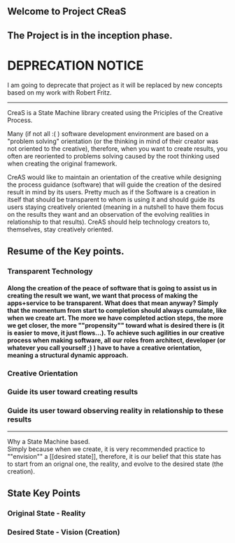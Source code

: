## Welcome to Project CReaS

The Project is in the inception phase.
------

# DEPRECATION NOTICE
I am going to deprecate that project as it will be replaced by new concepts based on my work with Robert Fritz.

___
CreaS is a State Machine library created using the Priciples of the Creative Process.

Many (if not all :( ) software development environment are based on a "problem solving" orientation  (or the thinking in mind of their creator was not oriented to the creative), therefore, when you want to create results, you often are reoriented to problems solving caused by the root thinking used when creating the original framework.

CreAS would like to maintain an orientation of the creative while designing the process guidance (software) that will guide the creation of the desired result in mind by its users.  Pretty much as if the Software is a creation in itself that should be transparent to whom is using it and should guide its users staying creatively oriented (meaning in a nutshell to have them focus on the results they want and an observation of the evolving realities in relationship to that results).
CreAS should help technology creators to, themselves, stay creatively oriented.

## Resume of the Key points.
### Transparent Technology
#### Along the creation of the peace of software that is going to assist us in creating the result we want, we want that process of making the apps+service to be transparent. What does that mean anyway? Simply that the momentum from start to completion should always cumulate, like when we create art.  The more we have completed action steps, the more we get closer, the more ""propensity"" toward what is desired there is (it is easier to move, it just flows...).  To achieve such agilities in our creative process when making software, all our roles from architect, developer (or whatever you call yourself ;) ) have to have a creative orientation, meaning a structural dynamic approach.
### Creative Orientation
### Guide its user toward creating results
### Guide its user toward observing reality in relationship to these results

----
Why a State Machine based.  
Simply because when we create, it is very recommended practice to ""envision"" a [[desired state]], therefore, it is our belief that this state has to start from an orignal one, the reality, and evolve to the desired state (the creation).

## State Key Points
### Original State - Reality
### Desired State - Vision (Creation)


